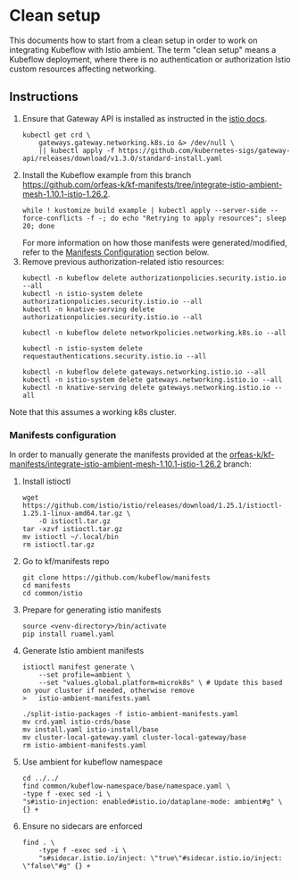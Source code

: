 # Clean setup

This documents how to start from a clean setup in order to work on integrating Kubeflow with Istio ambient. The term "clean setup" means a Kubeflow deployment, where there is no authentication or authorization Istio custom resources affecting networking.

## Instructions

1. Ensure that Gateway API is installed as instructed in the [istio docs](https://istio.io/v1.25/docs/ambient/getting-started/#install-the-kubernetes-gateway-api-crds).
    ```shell
    kubectl get crd \
        gateways.gateway.networking.k8s.io &> /dev/null \
        || kubectl apply -f https://github.com/kubernetes-sigs/gateway-api/releases/download/v1.3.0/standard-install.yaml
    ```
1. Install the Kubeflow example from this branch https://github.com/orfeas-k/kf-manifests/tree/integrate-istio-ambient-mesh-1.10.1-istio-1.26.2.
    ```
    while ! kustomize build example | kubectl apply --server-side --force-conflicts -f -; do echo "Retrying to apply resources"; sleep 20; done
    ```
    For more information on how those manifests were generated/modified, refer to the [Manifests Configuration](#manifests-configuration) section below.
1. Remove previous authorization-related istio resources:
    ```shell
    kubectl -n kubeflow delete authorizationpolicies.security.istio.io --all
    kubectl -n istio-system delete authorizationpolicies.security.istio.io --all
    kubectl -n knative-serving delete authorizationpolicies.security.istio.io --all

    kubectl -n kubeflow delete networkpolicies.networking.k8s.io --all

    kubectl -n istio-system delete requestauthentications.security.istio.io --all

    kubectl -n kubeflow delete gateways.networking.istio.io --all 
    kubectl -n istio-system delete gateways.networking.istio.io --all 
    kubectl -n knative-serving delete gateways.networking.istio.io --all 
    ```


Note that this assumes a working k8s cluster. 

### Manifests configuration
In order to manually generate the manifests provided at the [orfeas-k/kf-manifests/integrate-istio-ambient-mesh-1.10.1-istio-1.26.2](https://github.com/orfeas-k/kf-manifests/tree/integrate-istio-ambient-mesh-1.10.1-istio-1.26.2?tab=readme-ov-file#install-with-a-single-command) branch:
1. Install istioctl
	```shell
	wget https://github.com/istio/istio/releases/download/1.25.1/istioctl-1.25.1-linux-amd64.tar.gz \
		-O istioctl.tar.gz
	tar -xzvf istioctl.tar.gz
	mv istioctl ~/.local/bin
	rm istioctl.tar.gz
	```
2. Go to kf/manifests repo
	```shell
	git clone https://github.com/kubeflow/manifests
	cd manifests
	cd common/istio
	```
3. Prepare for generating istio manifests
	```shell
	source <venv-directory>/bin/activate
	pip install ruamel.yaml
	```
4. Generate Istio ambient manifests
	```shell
	istioctl manifest generate \
		--set profile=ambient \
		--set "values.global.platform=microk8s" \ # Update this based on your cluster if needed, otherwise remove
	> 	istio-ambient-manifests.yaml
	
	./split-istio-packages -f istio-ambient-manifests.yaml
	mv crd.yaml istio-crds/base
	mv install.yaml istio-install/base
	mv cluster-local-gateway.yaml cluster-local-gateway/base
	rm istio-ambient-manifests.yaml
	```
5. Use ambient for kubeflow namespace
	```shell
	cd ../../
	find common/kubeflow-namespace/base/namespace.yaml \
	-type f -exec sed -i \
	"s#istio-injection: enabled#istio.io/dataplane-mode: ambient#g" \
	{} +
	```
6. Ensure no sidecars are enforced
	```shell
	find . \
		-type f -exec sed -i \
		"s#sidecar.istio.io/inject: \"true\"#sidecar.istio.io/inject: \"false\"#g" {} +
    ```
